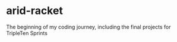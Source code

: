 # arid-racket
The beginning of my coding journey, including the final projects for TripleTen Sprints
